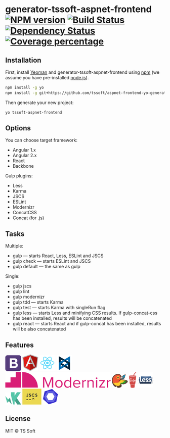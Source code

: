 # generator-tssoft-aspnet-frontend [![NPM version][npm-image]][npm-url] [![Build Status][travis-image]][travis-url] [![Dependency Status][daviddm-image]][daviddm-url] [![Coverage percentage][coveralls-image]][coveralls-url]
> 

## Installation

First, install [Yeoman](http://yeoman.io) and generator-tssoft-aspnet-frontend using [npm](https://www.npmjs.com/) (we assume you have pre-installed [node.js](https://nodejs.org/)).

```bash
npm install -g yo
npm install -g git+https://github.com/tssoft/aspnet-frontend-yo-generator.git
```

Then generate your new project:

```bash
yo tssoft-aspnet-frontend
```

## Options

You can choose target framework:

* Angular 1.x
* Angular 2.x
* React
* Backbone

Gulp plugins:

* Less
* Karma
* JSCS
* ESLint
* Modernizr
* ConcatCSS
* Concat (for .js)

## Tasks

Multiple:

* gulp — starts React, Less, ESLint and JSCS
* gulp check — starts ESLint and JSCS
* gulp default — the same as gulp

Single:

* gulp jscs
* gulp lint
* gulp modernizr
* gulp tdd — starts Karma
* gulp test — starts Karma with singleRun flag
* gulp less — starts Less and minifying CSS results. If gulp-concat-css has been installed, results will be concatenated
* gulp react — starts React and if gulp-concat has been installed, results will be also concatenated

## Features

![Logo](assets/bootstrap.png)
![Logo](assets/angular.png)
![Logo](assets/react.png)
![Logo](assets/backbone.png)
![Logo](assets/modernizr.png)
![Logo](assets/bower.png)
![Logo](assets/gulp.png)
![Logo](assets/less.png)
![Logo](assets/karma.png)
![Logo](assets/jscs.png)
![Logo](assets/eslint.png)

## License

MIT © TS Soft


[npm-image]: https://badge.fury.io/js/generator-tssoft-aspnet-frontend.svg
[npm-url]: https://npmjs.org/package/generator-tssoft-aspnet-frontend
[travis-image]: https://travis-ci.org/SLagutin/generator-tssoft-aspnet-frontend.svg?branch=master
[travis-url]: https://travis-ci.org/SLagutin/generator-tssoft-aspnet-frontend
[daviddm-image]: https://david-dm.org/SLagutin/generator-tssoft-aspnet-frontend.svg?theme=shields.io
[daviddm-url]: https://david-dm.org/SLagutin/generator-tssoft-aspnet-frontend
[coveralls-image]: https://coveralls.io/repos/SLagutin/generator-tssoft-aspnet-frontend/badge.svg
[coveralls-url]: https://coveralls.io/r/SLagutin/generator-tssoft-aspnet-frontend
